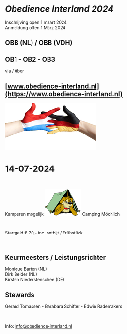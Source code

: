 
# *Obedience Interland 2024*

Inschrijving open 1 maart 2024  
Anmeldung offen 1 M&auml;rz 2024

## OBB (NL) / OBB (VDH)
## OB1 - OB2 - OB3

via / &uuml;ber

## **[www.obedience-interland.nl](https://www.obedience-interland.nl)**

<img src="images/dutch-german-t.png" width="300">

# 14-07-2024

<br> 

Kamperen&nbsp;mogelijk
<img src="images/camping-dog.jpg" width="120">
Camping M&ouml;chlich

<br>

Startgeld €&nbsp;20,- inc. ontbijt&nbsp;/&nbsp;Fr&uuml;hst&uuml;ck

<br>

## Keurmeesters / Leistungsrichter
Monique&nbsp;Barten (NL)<br>
Dirk&nbsp;Belder (NL)<br>
Kirsten&nbsp;Niederstenschee (DE)

## Stewards
Gerard&nbsp;Tomassen - Barabara&nbsp;Schifter - Edwin&nbsp;Rademakers

<br><br>
Info:  <info@obedience-interland.nl>
